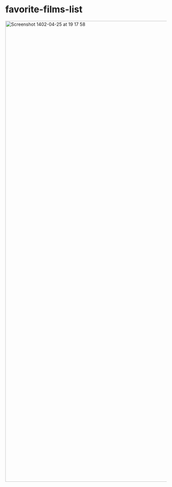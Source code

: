 # favorite-films-list
<img width="1440" alt="Screenshot 1402-04-25 at 19 17 58" src="https://github.com/ahsn-dev/favorite-films-list/assets/68742427/64606d79-d7c3-4b4e-813b-e041b4747518">
